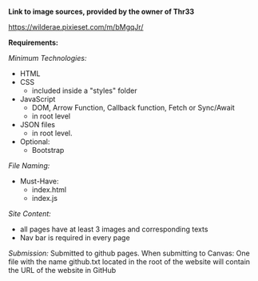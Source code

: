 **Link to image sources, provided by the owner of Thr33**

https://wilderae.pixieset.com/m/bMgqJr/

**Requirements:**

_Minimum Technologies:_

- HTML
- CSS
  - included inside a "styles" folder
- JavaScript
  - DOM, Arrow Function, Callback function, Fetch or Sync/Await
  - in root level
- JSON files
  - in root level.
- Optional:
  - Bootstrap


_File Naming:_

- Must-Have:
  - index.html
  - index.js

_Site Content:_
- all pages have at least 3 images and corresponding texts
- Nav bar is required in every page

_Submission:_
Submitted to github pages.
When submitting to Canvas: One file with the name github.txt located in the root
of the website will contain the URL of the website in GitHub

